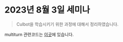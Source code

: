 # 2023년 8월 3일 세미나

> Culbot을 학습시키기 위한 과정에 대해서 정리하였습니다.

multiturn 관련코드는 [이곳](../0719/instruction_ai/util/multiturn.py)에 있습니다.